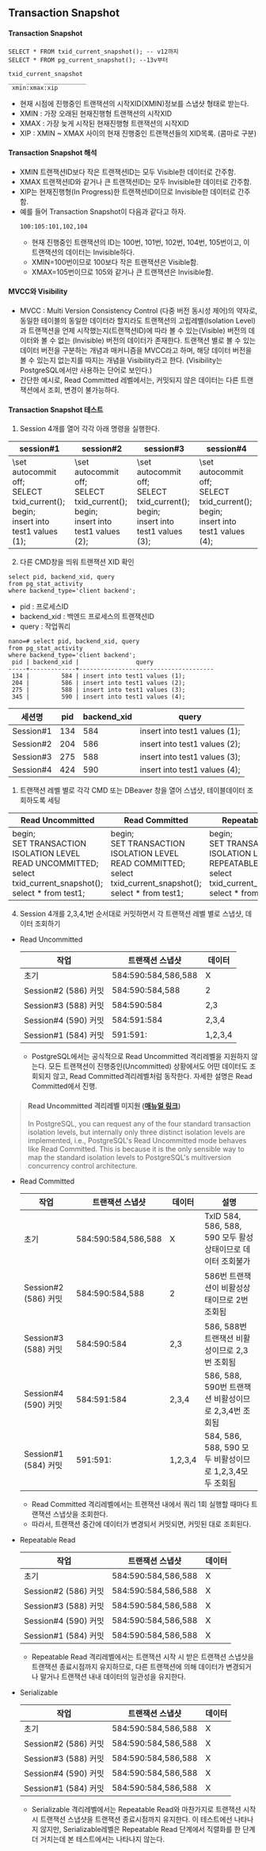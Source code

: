 ## Transaction Snapshot

#### Transaction Snapshot
```
SELECT * FROM txid_current_snapshot(); -- v12까지
SELECT * FROM pg_current_snapshot(); --13v부터

txid_current_snapshot
____ ____ ____________
 xmin:xmax:xip
```
- 현재 시점에 진행중인 트랜잭션의 시작XID(XMIN)정보를 스냅샷 형태로 받는다.
- XMIN : 가장 오래된 현재진행형 트랜잭션의 시작XID
- XMAX : 가장 늦게 시작된 현재진행형 트랜잭션의 시작XID
- XIP : XMIN ~ XMAX 사이의 현재 진행중인 트랜잭션들의 XID목록. (콤마로 구분)

#### Transaction Snapshot 해석
- XMIN 트랜잭션ID보다 작은 트랜잭션ID는 모두 Visible한 데이터로 간주함.
- XMAX 트랜잭션ID와 같거나 큰 트랜잭션ID는 모두 Invisible한 데이터로 간주함.
- XIP는 현재진행형(In Progress)한 트랜잭션ID이므로 Invisible한 데이터로 간주함.
- 예를 들어 Transaction Snapshot이 다음과 같다고 하자.
  ```
  100:105:101,102,104
  ```
   - 현재 진행중인 트랜잭션의 ID는 100번, 101번, 102번, 104번, 105번이고, 이 트랜잭션의 데이터는 Invisible하다.
   - XMIN=100번이므로 100보다 작은 트랜잭션은 Visible함.
   - XMAX=105번이므로 105와 같거나 큰 트랜잭션은 Invisible함.

#### MVCC와 Visibility
- MVCC : Multi Version Consistency Control (다중 버전 동시성 제어)의 약자로, 동일한 테이블의 동일한 데이터라 할지라도 트랜잭션의 고립레벨(Isolation Level)과 트랜잭션을 언제 시작했는지(트랜잭션ID)에 따라 볼 수 있는(Visible) 버전의 데이터와 볼 수 없는 (Invisible) 버전의 데이터가 존재한다. 트랜잭션 별로 볼 수 있는 데이터 버전을 구분하는 개념과 매커니즘을 MVCC라고 하며, 해당 데이터 버전을 볼 수 있는지 없는지를 따지는 개념을 Visibility라고 한다. (Visibility는 PostgreSQL에서만 사용하는 단어로 보인다.)
- 간단한 예시로, Read Committed 레벨에서는, 커밋되지 않은 데이터는 다른 트랜잭션에서 조회, 변경이 불가능하다.

#### Transaction Snapshot 테스트
1. Session 4개를 열어 각각 아래 명령을 실행한다.

| session#1 | session#2 | session#3 | session#4 |
| --- | --- | --- | --- |
|\set autocommit off; <br>SELECT txid_current();<br>begin;<br>insert into test1 values (1); | \set autocommit off; <br>SELECT txid_current();<br>begin;<br>insert into test1 values (2); | \set autocommit off; <br>SELECT txid_current();<br>begin;<br>insert into test1 values (3); | \set autocommit off; <br>SELECT txid_current();<br>begin;<br>insert into test1 values (4); |

2. 다른 CMD창을 띄워 트랜잭션 XID 확인
```
select pid, backend_xid, query
from pg_stat_activity
where backend_type='client backend';
```
- pid : 프로세스ID
- backend_xid : 백엔드 프로세스의 트랜잭션ID
- query : 작업쿼리
```
nano=# select pid, backend_xid, query
from pg_stat_activity
where backend_type='client backend';
 pid | backend_xid |                query
-----+-------------+--------------------------------------
 134 |         584 | insert into test1 values (1);
 204 |         586 | insert into test1 values (2);
 275 |         588 | insert into test1 values (3);
 345 |         590 | insert into test1 values (4);
```

| 세션명 | pid | backend_xid | query |
| --- | --- | --- | --- |
| Session#1 | 134| 584| insert into test1 values (1); |
| Session#2 | 204| 586| insert into test1 values (2); |
| Session#3 | 275| 588| insert into test1 values (3); |
| Session#4 | 424| 590| insert into test1 values (4); |

1. 트랜잭션 레벨 별로 각각 CMD 또는 DBeaver 창을 열어 스냅샷, 테이블데이터 조회하도록 세팅

| Read Uncommitted | Read Committed | Repeatable Read | Serializable |
| --- | --- | --- | --- |
| begin;<br>SET TRANSACTION ISOLATION LEVEL READ UNCOMMITTED;<br>select txid_current_snapshot();<br>select * from test1; | begin;<br>SET TRANSACTION ISOLATION LEVEL READ COMMITTED;<br>select txid_current_snapshot();<br>select * from test1; | begin;<br>SET TRANSACTION ISOLATION LEVEL REPEATABLE READ;<br>select txid_current_snapshot();<br>select * from test1; | begin;<br>SET TRANSACTION ISOLATION LEVEL SERIALIZABLE;<br>select txid_current_snapshot();<br>select * from test1; |

4. Session 4개를 2,3,4,1번 순서대로 커밋하면서 각 트랜잭션 레벨 별로 스냅샷, 데이터 조회하기
 - Read Uncommitted

   | 작업 | 트랜잭션 스냅샷 | 데이터 |
   | --- | --- | --- |
   | 초기 |584:590:584,586,588 | X |
   | Session#2 (586) 커밋 | 584:590:584,588  | 2|
   | Session#3 (588) 커밋 |  584:590:584 | 2,3|
   | Session#4 (590) 커밋 | 584:591:584 | 2,3,4 |
   | Session#1 (584) 커밋 | 591:591: |1,2,3,4 |
   - PostgreSQL에서는 공식적으로 Read Uncommitted 격리레벨을 지원하지 않는다. 모든 트랜잭션이 진행중인(Uncommitted) 상황에서도 어떤 데이터도 조회되지 않고, Read Committed격리레벨처럼 동작한다. 자세한 설명은 Read Committed에서 진행.

> #### Read Uncommitted 격리레벨 미지원 ([매뉴얼 링크](https://www.postgresql.org/docs/current/transaction-iso.html))
> In PostgreSQL, you can request any of the four standard transaction isolation levels, but internally only three distinct isolation levels are implemented, i.e., PostgreSQL's Read Uncommitted mode behaves like Read Committed. This is because it is the only sensible way to map the standard isolation levels to PostgreSQL's multiversion concurrency control architecture.

- Read Committed

   | 작업 | 트랜잭션 스냅샷 | 데이터 | 설명 |
   | --- | --- | --- | --- |
   | 초기 |584:590:584,586,588 | X | TxID 584, 586, 588, 590 모두 활성상태이므로 데이터 조회불가|
   | Session#2 (586) 커밋 | 584:590:584,588 | 2 | 586번 트랜잭션이 비활성상태이므로 2번 조회됨 |
   | Session#3 (588) 커밋 | 584:590:584 | 2,3 | 586, 588번 트랜잭션 비활성이므로 2,3번 조회됨 |
   | Session#4 (590) 커밋 | 584:591:584 | 2,3,4| 586, 588, 590번 트랜잭션 비활성이므로 2,3,4번 조회됨 |
   | Session#1 (584) 커밋 |591:591: | 1,2,3,4| 584, 586, 588, 590 모두 비활성이므로 1,2,3,4모두 조회됨 |
  - Read Committed 격리레벨에서는 트랜잭션 내에서 쿼리 1회 실행할 때마다 트랜잭션 스냅삿을 조회한다.
  - 따라서, 트랜잭션 중간에 데이터가 변경되서 커밋되면, 커밋된 대로 조회된다.
- Repeatable Read

   | 작업 | 트랜잭션 스냅샷 | 데이터 |
   | --- | --- | --- |
   | 초기 |584:590:584,586,588 | X |
   | Session#2 (586) 커밋 | 584:590:584,586,588 | X |
   | Session#3 (588) 커밋 |  584:590:584,586,588 |X |
   | Session#4 (590) 커밋 |584:590:584,586,588 |X |
   | Session#1 (584) 커밋 | 584:590:584,586,588|X |
  - Repeatable Read 격리레벨에서는 트랜잭션 시작 시 받은 트랜잭션 스냅샷을 트랜잭션 종료시점까지 유지하므로, 다른 트랜잭션에 의해 데이터가 변경되거나 말거나 트랜잭션 내내 데이터의 일관성을 유지한다.
- Serializable

   | 작업 | 트랜잭션 스냅샷 | 데이터 |
   | --- | --- | --- |
   | 초기 |584:590:584,586,588 | X |
   | Session#2 (586) 커밋 | 584:590:584,586,588 | X |
   | Session#3 (588) 커밋 | 584:590:584,586,588 | X |
   | Session#4 (590) 커밋 | 584:590:584,586,588 | X |
   | Session#1 (584) 커밋 | 584:590:584,586,588| X |
  - Serializable 격리레벨에서는 Repeatable Read와 마찬가지로 트랜잭션 시작 시 트랜잭션 스냅샷을 트랜잭션 종료시점까지 유지한다. 이 테스트에선 나타나지 않지만, Serializable레벨은 Repeatable Read 단계에서 직렬화를 한 단계 더 거치는데 본 테스트에서는 나타나지 않는다.


